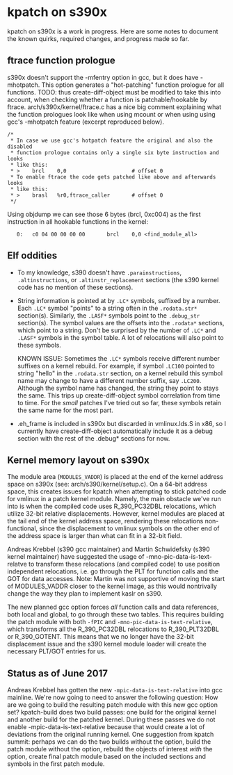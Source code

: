 kpatch on s390x
===============

kpatch on s390x is a work in progress. Here are some notes to document the
known quirks, required changes, and progress made so far.

ftrace function prologue
------------------------

s390x doesn't support the -mfentry option in gcc, but it does have -mhotpatch.
This option generates a "hot-patching" function prologue for all functions.
TODO: thus create-diff-object must be modified to take this into account, when
checking whether a function is patchable/hookable by ftrace. arch/s390x/kernel/ftrace.c
has a nice big comment explaining what the function prologues look like when
using mcount or when using using gcc's -mhotpatch feature (excerpt reproduced below).
```
/*
 * In case we use gcc's hotpatch feature the original and also the disabled
 * function prologue contains only a single six byte instruction and looks
 * like this:
 * >    brcl    0,0                     # offset 0
 * To enable ftrace the code gets patched like above and afterwards looks
 * like this:
 * >    brasl   %r0,ftrace_caller       # offset 0
 */
```
Using objdump we can see those 6 bytes (brcl, 0xc004) as the first instruction in all
hookable functions in the kernel:
```
   0:   c0 04 00 00 00 00       brcl    0,0 <find_module_all>
```

Elf oddities
------------
- To my knowledge, s390 doesn't have `.parainstructions`, `.altinstructions`, or
  `.altinstr_replacement` sections (the s390 kernel code has no mention of
  these sections).

- String information is pointed at by `.LC*` symbols, suffixed by a number.
  Each `.LC*` symbol "points" to a string often in the `.rodata.str*`
  section(s). Similarly, the `.LASF*` symbols point to the `.debug_str`
  section(s). The symbol values are the offsets into the `.rodata*` sections,
  which point to a string.  Don't be surprised by the number of `.LC*` and
  `.LASF*` symbols in the symbol table. A lot of relocations will also point
  to these symbols.

  KNOWN ISSUE: Sometimes the `.LC*` symbols receive different number suffixes
  on a kernel rebuild. For example, if symbol `.LC100` pointed to string
  "hello" in the `.rodata.str` section, on a kernel rebuild this symbol name
  may change to have a different number suffix, say `.LC200`. Although the
  symbol name has changed, the string they point to stays the same. This
  trips up create-diff-object symbol correlation from time to time. For
  the *small* patches I've tried out so far, these symbols retain the same name
  for the most part.

- .eh_frame is included in s390x but discarded in vmlinux.lds.S in x86, so
  I currently have create-diff-object automatically include it as a debug
  section with the rest of the .debug* sections for now.

Kernel memory layout on s390x
-----------------------------

The module area (`MODULES_VADDR`) is placed at the end of the kernel
address space on s390x (see: arch/s390/kernel/setup.c). On a 64-bit address
space, this creates issues for kpatch when attempting to stick patched code
for vmlinux in a patch kernel module. Namely, the main obstacle we've run
into is when the compiled code uses R_390_PC32DBL relocations, which
utilize 32-bit relative displacements. However, kernel modules are placed
at the tail end of the kernel address space, rendering these relocations
non-functional, since the displacement to vmlinux symbols on the other end
of the address space is larger than what can fit in a 32-bit field.

Andreas Krebbel (s390 gcc maintainer) and Martin Schwidefsky (s390 kernel
maintainer) have suggested the usage of -mno-pic-data-is-text-relatve to
transform these relocations (and compiled code) to use position independent
relocations, i.e. go through the PLT for function calls and the GOT for
data accesses. Note: Martin was not supportive of moving the start of
MODULES_VADDR closer to the kernel image, as this would nontrivally change
the way they plan to implement kaslr on s390.

The new planned gcc option forces *all* function calls and data references,
both local and global, to go through these two tables. This requires
building the patch module with both `-fPIC` and
`-mno-pic-data-is-text-relative`, which transforms all the R_390_PC32DBL
relocations to R_390_PLT32DBL or R_390_GOTENT. This means that we no longer
have the 32-bit displacement issue and the s390 kernel module loader will
create the necessary PLT/GOT entries for us.

Status as of June 2017
----------------------

Andreas Krebbel has gotten the new `-mpic-data-is-text-relative` into gcc
mainline. We're now going to need to answer the following question: How are
we going to build the resulting patch module with this new gcc option set?
kpatch-build does two build passes: one build for the original kernel and
another build for the patched kernel. During these passes we do not enable
-mpic-data-is-text-relative because that would create a lot of deviations
from the original running kernel. One suggestion from kpatch summit:
perhaps we can do the two builds without the option, build the patch module
without the option, rebuild the objects of interest _with_ the option,
create final patch module based on the included sections and symbols in the
first patch module.
